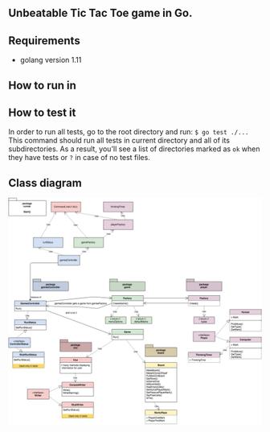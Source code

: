 ## Unbeatable Tic Tac Toe game in Go.

## Requirements
- golang version 1.11

## How to run in 

## How to test it
In order to run all tests, go to the root directory and run: `$ go test ./...`
This command should run all tests in current directory and all of its subdirectories.
As a result, you'll see a list of directories marked as `ok` when they have tests or `?` in case of no test files.

## Class diagram
![Class Diagram](gotictactoe.jpg)